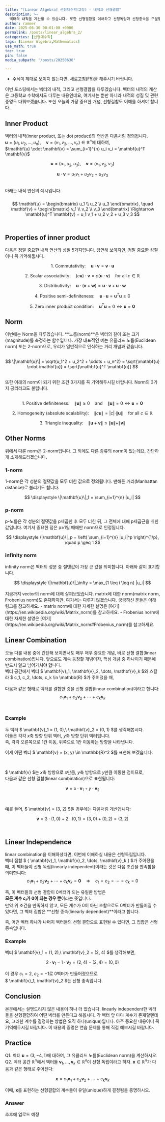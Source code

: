 ```yaml
---
title: "[Linear Algebra] 선형대수학(2강) - 내적과 선형결합"
description: >-
  벡터의 내적을 계산할 수 있습니다. 또한 선형결합을 이해하고 선형독립과 선형종속을 구분할 수 있습니다.
author: rammer
date: 2025-06-30 00:01:00 +0900
permalink: /posts/linear_algebra_2/
categories: [선형대수학]
tags: [Linear Algebra,Mathematics]
use_math: true
toc: true
pin: false
media_subpath: '/posts/20250630'

---
```

  * 수식이 제대로 보이지 않는다면, 새로고침(F5)을 해주시기 바랍니다.  

이번 포스팅에서는 벡터의 내적, 그리고 선형결합을 다루겠습니다. 벡터의 내적의 계산은 고등학교 수학에서도 다루는 내용인데요, 여기서는 뿐만 아니라 내적의 성질 및 관련 증명도 다뤄보겠습니다. 또한 오늘의 가장 중요한 개념, 선형결합도 이해를 하셔야 합니다.<br>

## Inner Product
벡터의 내적(inner product, 또는 dot product)의 연산은 다음처럼 정의됩니다.<br>
$\mathbf{u} = (u_1, u_2, \dots, u_n), \quad
\mathbf{v} = (v_1, v_2, \dots, v_n)  \in \mathbb{R}^n$에 대하여,<br>
$\mathbf{u} \cdot \mathbf{v} = \sum_{i=1}^{n} u_i v_i = \mathbf{u}^T \mathbf{v}$

$$
\mathbf{u} = (u_1, u_2, u_3), \quad
\mathbf{v} = (v_1, v_2, v_3)
$$

$$
\mathbf{u} \cdot \mathbf{v} = u_1 v_1 + u_2 v_2 + u_3 v_3
$$

<br>아래는 내적 연산의 예시입니다.<br><br>
$$
\mathbf{u} =
\begin{bmatrix}
u_1 \\
u_2 \\
u_3
\end{bmatrix}, \quad
\mathbf{v} =
\begin{bmatrix}
v_1 \\
v_2 \\
v_3
\end{bmatrix}
\Rightarrow
\mathbf{u}^T \mathbf{v} = u_1 v_1 + u_2 v_2 + u_3 v_3
$$
<br>

## **Properties of inner product**
다음은 정말 중요한 내적 연산의 성질 5가지입니다. 당연해 보이지만, 정말 중요한 성질이니 꼭 기억해둡시다.<br>

$$
\text{1. Commutativity:} \quad \mathbf{u} \cdot \mathbf{v} = \mathbf{v} \cdot \mathbf{u}
$$

$$
\text{2. Scalar associativity:} \quad (c\mathbf{u}) \cdot \mathbf{v} = c (\mathbf{u} \cdot \mathbf{v}) \quad \text{for all } c \in \mathbb{R}
$$

$$
\text{3. Distributivity:} \quad \mathbf{u} \cdot (\mathbf{v} + \mathbf{w}) = \mathbf{u} \cdot \mathbf{v} + \mathbf{u} \cdot \mathbf{w}
$$

$$
\text{4. Positive semi-definiteness:} \quad \mathbf{u} \cdot \mathbf{u} = \mathbf{u}^T \mathbf{u} \geq 0
$$

$$
\text{5. Zero inner product condition:} \quad \mathbf{u}^T \mathbf{u} = 0 \iff \mathbf{u} = \mathbf{0}
$$

## **Norm**
이번에는 Norm을 다루겠습니다. **노름(norm)**은 벡터의 길이 또는 크기(magnitude)를 측정하는 함수입니다. 가장 대표적인 예는 유클리드 노름(Euclidean norm) 또는 2-norm으로, 우리가 일반적으로 인식하는 거리 개념과 같습니다.<br><br>

$$
\|\mathbf{u}\| = \sqrt{u_1^2 + u_2^2 + \cdots + u_n^2} = \sqrt{\mathbf{u} \cdot \mathbf{u}} = \sqrt{\mathbf{u}^T \mathbf{u}}
$$

<br>또한 아래의 norm이 되기 위한 조건 3가지를 꼭 기억해두시길 바랍니다. Norm의 3가지 공리라고도 불립니다.<br><br>

$$
\text{1. Positive definiteness:} \quad \|\mathbf{u}\| \geq 0 \quad \text{and} \quad \|\mathbf{u}\| = 0 \iff \mathbf{u} = \mathbf{0}
$$

$$
\text{2. Homogeneity (absolute scalability):} \quad \|c \mathbf{u}\| = |c| \cdot \|\mathbf{u}\| \quad \text{for all } c \in \mathbb{R}
$$

$$
\text{3. Triangle inequality:} \quad \|\mathbf{u} + \mathbf{v}\| \leq \|\mathbf{u}\| + \|\mathbf{v}\|
$$

## **Other Norms**
위에서 다룬 norm은 2-norm입니다. 그 외에도 다른 종류의 norm이 있는데요, 간단하게 소개해드리겠습니다.<br>
### 1-norm
1-norm은 각 성분의 절댓값을 모두 더한 값으로 정의됩니다. 맨해튼 거리(Manhattan distance)로 불리기도 합니다.<br>
<div align="center">
$$
\displaystyle
\|\mathbf{u}\|_1 = \sum_{i=1}^{n} |u_i|
$$
</div>

### p-norm
p-노름은 각 성분의 절댓값을 p제곱한 후 모두 더한 뒤, 그 전체에 대해 p제곱근을 취한 값입니다. 여기서 중요한 점은 p≥1일 때에만 norm으로 인정됩니다.<br>
<div align="center">
$$
\displaystyle
\|\mathbf{u}\|_p = \left( \sum_{i=1}^{n} |u_i|^p \right)^{1/p}, \quad p \geq 1
$$
</div>

### infinity norm
infinity norm은 벡터의 성분 중 절댓값이 가장 큰 값을 의미합니다. 아래와 같이 표기합니다.<br>
<div align="center">
$$
\displaystyle
\|\mathbf{u}\|_\infty = \max_{1 \leq i \leq n} |u_i|
$$
</div>
<br>
지금까지 vector의 norm에 대해 살펴보았습니다. matrix에 대한 norm(matrix norm, Frobenius norm)도 존재하지만, 여기서는 다루지 않겠습니다. 궁금하신 분들은 아래 링크를 참고하세요.
- matrix norm에 대한 자세한 설명은 [여기](https://en.wikipedia.org/wiki/Matrix_norm)를 참고하세요.
- Frobenius norm에 대한 자세한 설명은 [여기](https://en.wikipedia.org/wiki/Matrix_norm#Frobenius_norm)를 참고하세요.

## **Linear Combination**
오늘 다룰 내용 중에 간단해 보이면서도 매우 매우 중요한 개념, 바로 선형 결합(linear combination)입니다. 앞으로도 계속 등장할 개념이자, 핵심 개념 중 하나이기 때문에 반드시 알고 넘어가셔야 합니다.<br>
벡터 공간에서 벡터 $ \mathbf{v}_1, \mathbf{v}_2, \dots, \mathbf{v}_k $와 스칼라 $ c_1, c_2, \dots, c_k \in \mathbb{R} $가 주어졌을 때,<br>  
다음과 같은 형태로 벡터를 결합한 것을 선형 결합(linear combination)이라고 합니다:<br>
$$
c_1 \mathbf{v}_1 + c_2 \mathbf{v}_2 + \cdots + c_k \mathbf{v}_k
$$
<br>

### Example
두 벡터 $ \mathbf{v}_1 = (1, 0),\ \mathbf{v}_2 = (0, 1) $를 생각해봅시다.<br>
이들은 각각 $x$축 방향 단위 벡터, $y$축 방향 단위 벡터입니다.<br>
즉, 각각 오른쪽으로 1칸 이동, 위쪽으로 1칸 이동하는 방향을 나타냅니다.

이제 어떤 벡터 $ \mathbf{v} = (x, y) \in \mathbb{R}^2 $를 표현해 보겠습니다.

<br>

$ \mathbf{v} $는 $x$축 방향으로 $x$만큼, $y$축 방향으로 $y$만큼 이동한 점이므로,  
다음과 같은 선형 결합(linear combination)으로 표현됩니다:

$$
\mathbf{v} = x \cdot \mathbf{v}_1 + y \cdot \mathbf{v}_2
$$

<br>

예를 들어, $ \mathbf{v} = (3, 2) $일 경우에는 다음처럼 계산됩니다:

$$
\mathbf{v} = 3 \cdot (1, 0) + 2 \cdot (0, 1) = (3, 0) + (0, 2) = (3, 2)
$$
<br>

## **Linear Independence**
linear combination을 이해하셨다면, 이번에 이해하실 내용은 선형독립입니다.<br>
벡터 집합 $ \{ \mathbf{v}_1, \mathbf{v}_2, \dots, \mathbf{v}_k \} $가 주어졌을 때, 이 벡터들이 선형 독립(linearly independent)이라는 것은 다음 조건을 만족함을 의미합니다:<br>
$$
c_1 \mathbf{v}_1 + c_2 \mathbf{v}_2 + \cdots + c_k \mathbf{v}_k = \mathbf{0}
\quad \Rightarrow \quad
c_1 = c_2 = \cdots = c_k = 0
$$

즉, 이 벡터들의 선형 결합이 0벡터가 되는 유일한 방법은  
**모든 계수 $c_i$가 0이 되는 경우 뿐**이라는 뜻입니다.
<br>
만약 위 조건을 만족하지 않고, 모든 계수가 0이 아닌 조합으로도 0벡터가 만들어질 수 있다면, 그 벡터 집합은 **선형 종속(linearly dependent)**이라고 합니다.

즉, 어떤 벡터 하나가 나머지 벡터들의 선형 결합으로 표현될 수 있다면, 그 집합은 선형 종속입니다.

### Example
벡터 $ \mathbf{v}_1 = (1, 2),\ \mathbf{v}_2 = (2, 4) $를 생각해보면,

$$
2 \cdot \mathbf{v}_1 - 1 \cdot \mathbf{v}_2 = (2, 4) - (2, 4) = (0, 0)
$$

이 경우 $c_1 = 2$, $c_2 = -1$로 0벡터가 만들어졌으므로  
$ \mathbf{v}_1, \mathbf{v}_2 $는 선형 종속입니다.

## **Conclusion**
본문에서는 설명드리지 않은 내용이 하나 더 있습니다. linearly independent한 벡터들을 선형결합하여 어떤 벡터를 만든다고 해봅시다. 각 벡터 앞 마다 계수가 존재할텐데요, 그러한 계수를 결정하는 방법은 오직 하나(unique)입니다. 아주 중요한 내용이니 꼭 기억해두시길 바랍니다. 이 내용의 증명은 연습 문제를 통해 직접 해보시길 바랍니다.<br>



## **Practice** 
Q1. 벡터 $\mathbf{u} = (3, -4, 1)$에 대하여, 그 유클리드 노름(Euclidean norm)을 계산하시오.<br>
Q2. 벡터 공간 $\mathbb{R}^n$에서 벡터들 $\mathbf{v}_1, \dots, \mathbf{v}_k \in \mathbb{R}^n$이 선형 독립이라고 하자. $\mathbf{x} \in \mathbb{R}^n$가 다음과 같은 형태로 주어진다:

$$
\mathbf{x} = c_1 \mathbf{v}_1 + c_2 \mathbf{v}_2 + \cdots + c_k \mathbf{v}_k
$$

이때, $\mathbf{x}$를 표현하는 선형결합의 계수들이 유일(unique)하게 결정됨을 증명하시오.<br>

### Answer
추후에 업로드 예정
